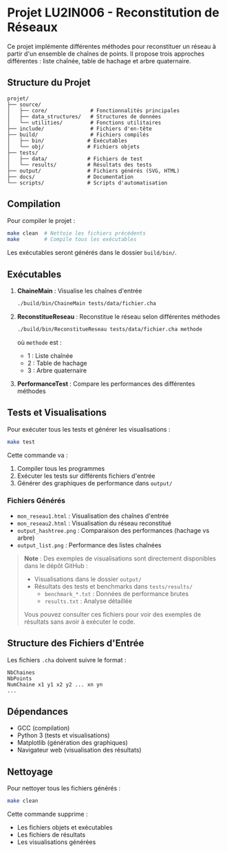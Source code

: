 # Projet LU2IN006 - Reconstitution de Réseaux

Ce projet implémente différentes méthodes pour reconstituer un réseau à partir d'un ensemble de chaînes de points. Il propose trois approches différentes : liste chaînée, table de hachage et arbre quaternaire.

## Structure du Projet

```
projet/
├── source/
│   ├── core/              # Fonctionnalités principales
│   ├── data_structures/   # Structures de données
│   └── utilities/         # Fonctions utilitaires
├── include/               # Fichiers d'en-tête
├── build/                 # Fichiers compilés
│   ├── bin/              # Exécutables
│   └── obj/              # Fichiers objets
├── tests/
│   ├── data/             # Fichiers de test
│   └── results/          # Résultats des tests
├── output/               # Fichiers générés (SVG, HTML)
├── docs/                 # Documentation
└── scripts/              # Scripts d'automatisation
```

## Compilation

Pour compiler le projet :
```bash
make clean  # Nettoie les fichiers précédents
make        # Compile tous les exécutables
```

Les exécutables seront générés dans le dossier `build/bin/`.

## Exécutables

1. **ChaineMain** : Visualise les chaînes d'entrée
   ```bash
   ./build/bin/ChaineMain tests/data/fichier.cha
   ```

2. **ReconstitueReseau** : Reconstitue le réseau selon différentes méthodes
   ```bash
   ./build/bin/ReconstitueReseau tests/data/fichier.cha methode
   ```
   où `methode` est :
   - 1 : Liste chaînée
   - 2 : Table de hachage
   - 3 : Arbre quaternaire

3. **PerformanceTest** : Compare les performances des différentes méthodes

## Tests et Visualisations

Pour exécuter tous les tests et générer les visualisations :
```bash
make test
```

Cette commande va :
1. Compiler tous les programmes
2. Exécuter les tests sur différents fichiers d'entrée
3. Générer des graphiques de performance dans `output/`

### Fichiers Générés

- `mon_reseau1.html` : Visualisation des chaînes d'entrée
- `mon_reseau2.html` : Visualisation du réseau reconstitué
- `output_hashtree.png` : Comparaison des performances (hachage vs arbre)
- `output_list.png` : Performance des listes chaînées

> **Note** : Des exemples de visualisations sont directement disponibles dans le dépôt GitHub :
> - Visualisations dans le dossier `output/`
> - Résultats des tests et benchmarks dans `tests/results/`
>   - `benchmark_*.txt` : Données de performance brutes
>   - `results.txt` : Analyse détaillée
>
> Vous pouvez consulter ces fichiers pour voir des exemples de résultats sans avoir à exécuter le code.

## Structure des Fichiers d'Entrée

Les fichiers `.cha` doivent suivre le format :
```
NbChaines
NbPoints
NumChaine x1 y1 x2 y2 ... xn yn
...
```

## Dépendances

- GCC (compilation)
- Python 3 (tests et visualisations)
- Matplotlib (génération des graphiques)
- Navigateur web (visualisation des résultats)

## Nettoyage

Pour nettoyer tous les fichiers générés :
```bash
make clean
```

Cette commande supprime :
- Les fichiers objets et exécutables
- Les fichiers de résultats
- Les visualisations générées
